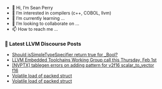 - 👋 Hi, I’m Sean Perry
- 👀 I’m interested in compilers (c++, COBOL, llvm)
- 🌱 I’m currently learning ...
- 💞️ I’m looking to collaborate on ...
- 📫 How to reach me ...

<!---
s66perry/s66perry is a ✨ special ✨ repository because its `README.md` (this file) appears on your GitHub profile.
You can click the Preview link to take a look at your changes.
--->
### 📕 Latest LLVM Discourse Posts

<!-- DISCOURSE-LLVM:START -->
- [Should isSimpleTypeSpecifier return true for _Bool?](https://discourse.llvm.org/t/should-issimpletypespecifier-return-true-for-bool/74873?page=2#post_26)
- [LLVM Embedded Toolchains Working Group call this Thursday, Feb 1st](https://discourse.llvm.org/t/llvm-embedded-toolchains-working-group-call-this-thursday-feb-1st/76595#post_1)
- [[NVPTX] tablegen errors on adding pattern for v2f16 scalar_to_vector f16](https://discourse.llvm.org/t/nvptx-tablegen-errors-on-adding-pattern-for-v2f16-scalar-to-vector-f16/76593#post_1)
- [Volatile load of packed struct](https://discourse.llvm.org/t/volatile-load-of-packed-struct/76592#post_3)
- [Volatile load of packed struct](https://discourse.llvm.org/t/volatile-load-of-packed-struct/76592#post_2)
<!-- DISCOURSE-LLVM:END -->
